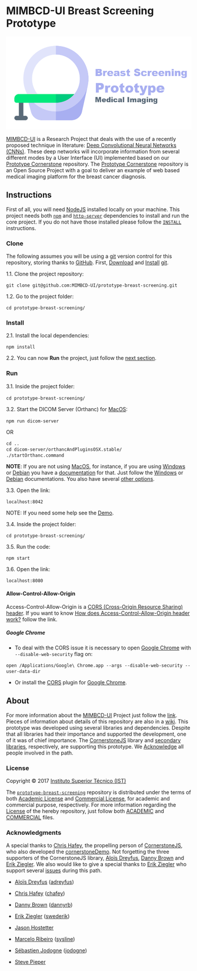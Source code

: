 # MIMBCD-UI Breast Screening Prototype

<img src="assets/banner.png"/>

[MIMBCD-UI](https://mimbcd-ui.github.io/) is a Research Project that deals with the use of a recently proposed technique in literature: [Deep Convolutional Neural Networks (CNNs)](https://en.wikipedia.org/wiki/Convolutional_neural_network). These deep networks will incorporate information from several different modes by a User Interface (UI) implemented based on our [Prototype Cornerstone](https://github.com/MIMBCD-UI/prototype-cornerstone) repository. The [Prototype Cornerstone](https://github.com/MIMBCD-UI/prototype-cornerstone) repository is an Open Source Project with a goal to deliver an example of web based medical imaging platform for the breast cancer diagnosis.

## Instructions

First of all, you will need [NodeJS](https://nodejs.org/) installed locally on your machine. This project needs both [`npm`](https://www.npmjs.com/) and [`http-server`](https://github.com/indexzero/http-server) dependencies to install and run the core project. If you do not have those installed please follow the [`INSTALL`](src/INSTALL.md) instructions.

### Clone

The following assumes you will be using a [git](https://git-scm.com/) version control for this repository, storing thanks to [GitHub](https://github.com/). First, [Download](https://git-scm.com/downloads) and [Install](https://git-scm.com/book/en/v2/Getting-Started-Installing-Git) [git](https://git-scm.com/).

1.1. Clone the project repository:

```
git clone git@github.com:MIMBCD-UI/prototype-breast-screening.git
```

1.2. Go to the project folder:

```
cd prototype-breast-screening/
```

### Install

2.1. Install the local dependencies:

```
npm install
```

2.2. You can now **Run** the project, just follow the [next section](https://github.com/MIMBCD-UI/prototype-breast-screening#run).

### Run

3.1. Inside the project folder:

`cd prototype-breast-screening/`

3.2. Start the DICOM Server (Orthanc) for [MacOS](https://www.orthanc-server.com/static.php?page=download-mac):

`npm run dicom-server`

OR

```
cd ..
cd dicom-server/orthancAndPluginsOSX.stable/
./startOrthanc.command
```

**NOTE**: If you are not using [MacOS](https://www.orthanc-server.com/static.php?page=download-mac), for instance, if you are using [Windows](https://www.orthanc-server.com/download-windows.php) or [Debian](https://packages.debian.org/search?keywords=orthanc&searchon=names&exact=1&suite=all&section=all) you have a [documentation](https://www.orthanc-server.com/static.php?page=documentation) for that. Just follow the [Windows](https://www.orthanc-server.com/resources/2015-02-09-emsy-tutorial/index.html) or [Debian](https://packages.debian.org/sid/orthanc) documentations. You also have several [other options](https://www.orthanc-server.com/download.php).


3.3. Open the link:

```
localhost:8042
```

NOTE: If you need some help see the [Demo](https://youtu.be/tkzpT3KpY2A).

3.4. Inside the project folder:

```
cd prototype-breast-screening/
```

3.5. Run the code:

```
npm start
```

3.6. Open the link:

```
localhost:8080
```

#### Allow-Control-Allow-Origin

Access-Control-Allow-Origin is a [CORS (Cross-Origin Resource Sharing) header](https://www.html5rocks.com/en/tutorials/cors/). If you want to know [How does Access-Control-Allow-Origin header work?](https://stackoverflow.com/questions/10636611/how-does-access-control-allow-origin-header-work) follow the link.

##### Google Chrome

* To deal with the CORS issue it is necessary to open [Google Chrome](https://www.google.com/intl/en/chrome/browser/desktop/) with `--disable-web-security` flag on:

```
open /Applications/Google\ Chrome.app --args --disable-web-security --user-data-dir
```

* Or install the  [CORS](https://chrome.google.com/webstore/detail/allow-control-allow-origi/nlfbmbojpeacfghkpbjhddihlkkiljbi?hl=en) plugin for [Google Chrome](https://www.google.com/intl/en/chrome/browser/desktop/).


## About

For more information about the [MIMBCD-UI](https://mimbcd-ui.github.io/) Project just follow the [link](https://github.com/MIMBCD-UI/meta). Pieces of information about details of this repository are also in a [wiki](https://github.com/MIMBCD-UI/prototype-breast-screening/wiki). This prototype was developed using several libraries and dependencies. Despite that all libraries had their importance and supported the development, one of it was of chief importance. The [CornerstoneJS](https://cornerstonejs.org/) library and [secondary libraries](https://github.com/cornerstonejs), respectively, are supporting this prototype. We [Acknowledge](https://github.com/MIMBCD-UI/prototype-breast-screening/blob/master/README.md#acknowledgments) all people involved in the path.

### License

Copyright © 2017 [Instituto Superior Técnico (IST)](https://tecnico.ulisboa.pt/en/)

The [`prototype-breast-screening`](https://github.com/MIMBCD-UI/prototype-breast-screening) repository is distributed under the terms of both [Academic License](https://github.com/MIMBCD-UI/prototype-breast-screening/blob/master/ACADEMIC.md) and [Commercial License](https://github.com/MIMBCD-UI/prototype-breast-screening/blob/master/COMMERCIAL.md), for academic and commercial purpose, respectively. For more information regarding the [License](https://github.com/MIMBCD-UI/prototype-breast-screening/blob/master/LICENSE.md) of the hereby repository, just follow both [ACADEMIC](https://github.com/MIMBCD-UI/prototype-breast-screening/blob/master/ACADEMIC.md) and [COMMERCIAL](https://github.com/MIMBCD-UI/prototype-breast-screening/blob/master/COMMERCIAL.md) files.

### Acknowledgments

A special thanks to [Chris Hafey](https://www.linkedin.com/in/chafey/), the propelling person of [CornerstoneJS](https://cornerstonejs.org/), who also developed the [cornerstoneDemo](https://github.com/chafey/cornerstoneDemo). Not forgetting the three supporters of the CornerstoneJS library, [Aloïs Dreyfus](https://www.linkedin.com/in/alois-dreyfus), [Danny Brown](http://dannyrb.com/) and [Erik Ziegler](https://www.npmjs.com/~swederik). We also would like to give a special thanks to [Erik Ziegler](https://www.npmjs.com/~swederik) who support several [issues](https://groups.google.com/forum/#!forum/cornerstone-platform) during this path.

- [Aloïs Dreyfus](https://www.linkedin.com/in/alois-dreyfus) ([adreyfus](https://github.com/adreyfus))

- [Chris Hafey](https://www.linkedin.com/in/chafey/) ([chafey](https://github.com/chafey))

- [Danny Brown](http://dannyrb.com/) ([dannyrb](https://github.com/dannyrb))

- [Erik Ziegler](https://www.npmjs.com/~swederik) ([swederik](https://github.com/swederik))

- [Jason Hostetter](http://www.jasonhostetter.com/)

- [Marcelo Ribeiro](http://www.sysline.inf.br/) ([sysline](https://github.com/sysline))

- [Sébastien Jodogne](https://www.linkedin.com/in/jodogne/) ([jodogne](https://github.com/jodogne))

- [Steve Pieper](https://lmi.med.harvard.edu/people/steve-pieper)
